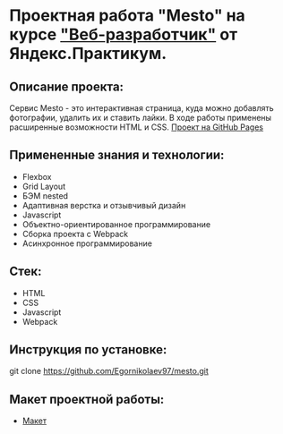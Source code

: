 # Проектная работа "Mesto" на курсе ["Веб-разработчик"](https://practicum.yandex.ru/web/) от Яндекс.Практикум.

## Описание проекта:
Сервис Mesto - это интерактивная страница, куда можно добавлять фотографии, удалить их и ставить лайки. В ходе работы применены расширенные возможности HTML и CSS.
[Проект на GitHub Pages](https://egornikolaev97.github.io/mesto/)


## Примененные знания и технологии:
- Flexbox
- Grid Layout
- БЭМ nested
- Адаптивная верстка и отзывчивый дизайн
- Javascript
- Объектно-ориентированное программирование
- Сборка проекта с Webpack
- Асинхронное программирование

## Стек:
- HTML
- CSS
- Javascript
- Webpack

## Инструкция по установке: 
git clone https://github.com/Egornikolaev97/mesto.git

## Макет проектной работы:
* [Макет](https://www.figma.com/file/2cn9N9jSkmxD84oJik7xL7/JavaScript.-Sprint-4?node-id=0%3A1)

